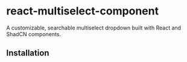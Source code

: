 # react-multiselect-component

A customizable, searchable multiselect dropdown built with React and ShadCN components.

## Installation
